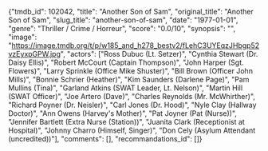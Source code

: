 {"tmdb_id": 102042, "title": "Another Son of Sam", "original_title": "Another Son of Sam", "slug_title": "another-son-of-sam", "date": "1977-01-01", "genre": "Thriller / Crime / Horreur", "score": "0.0/10", "synopsis": "", "image": "https://image.tmdb.org/t/p/w185_and_h278_bestv2/fLehC3UYEqzJHbgp52vzEyxpGPW.jpg", "actors": ["Ross Dubuc (Lt. Setzer)", "Cynthia Stewart (Dr. Daisy Ellis)", "Robert McCourt (Captain Thompson)", "John Harper (Sgt. Flowers)", "Larry Sprinkle (Office Mike Shuster)", "Bill Brown (Officer John Mills)", "Bonnie Schrier (Heather)", "Kim Saunders (Darlene Page)", "Pam Mullins (Tina)", "Garland Atkins (SWAT Leader, Lt. Nelson)", "Martin Hill (SWAT Officer)", "Joe Artero (Dave)", "Charles Reynolds (Mr. McWhirther)", "Richard Poyner (Dr. Neisler)", "Carl Jones (Dr. Hood)", "Nyle Clay (Hallway Doctor)", "Ann Owens (Harvey's Mother)", "Pat Joyner (Pat (Nurse))", "Jennifer Bartlett (Extra Nurse (Station))", "Juanita Clark (Receptionist at Hospital)", "Johnny Charro (Himself, Singer)", "Don Cely (Asylum Attendant (uncredited))"], "comments": [], "recommandations_id": []}